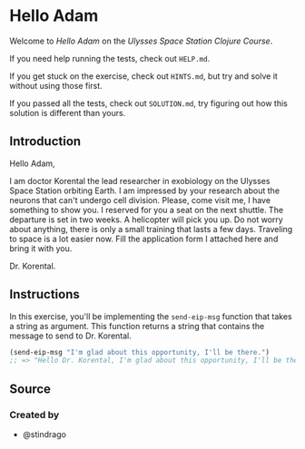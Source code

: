 # Hello Adam

Welcome to _Hello Adam_ on the _Ulysses Space Station Clojure Course_.

If you need help running the tests, check out `HELP.md`.

If you get stuck on the exercise, check out `HINTS.md`, but try and solve it without using those first.

If you passed all the tests, check out `SOLUTION.md`, try figuring out how this solution is different than yours.

## Introduction

Hello Adam,

I am doctor Korental the lead researcher in exobiology on the Ulysses Space Station orbiting Earth. I am impressed by your research about the neurons that can't undergo cell division. Please, come visit me, I have something to show you. I reserved for you a seat on the next shuttle. The departure is set in two weeks. A helicopter will pick you up. Do not worry about anything, there is only a small training that lasts a few days. Traveling to space is a lot easier now. Fill the application form I attached here and bring it with you.

Dr. Korental.

## Instructions

In this exercise, you'll be implementing the `send-eip-msg` function that takes a string as argument. This function returns a string that contains the message to send to Dr. Korental.

```clojure
(send-eip-msg "I'm glad about this opportunity, I'll be there.")
;; => "Hello Dr. Korental, I'm glad about this opportunity, I'll be there. Adam."
```

## Source

### Created by

- @stindrago
